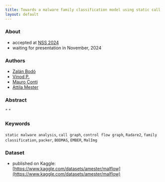 ```yaml
---
title: Towards a malware family classification model using static call graph instruction visualization
layout: default
---
```


<link rel="stylesheet" href="../../style.css" />

<script type="text/javascript" src="https://cdn.jsdelivr.net/gh/pcooksey/bibtex-js@1.0.0/src/bibtex_js.min.js"></script>

<link rel="stylesheet" href="https://maxcdn.bootstrapcdn.com/bootstrap/4.0.0/css/bootstrap.min.css" integrity="sha384-Gn5384xqQ1aoWXA+058RXPxPg6fy4IWvTNh0E263XmFcJlSAwiGgFAW/dAiS6JXm" crossorigin="anonymous">
<script src="https://maxcdn.bootstrapcdn.com/bootstrap/4.0.0/js/bootstrap.min.js" integrity="sha384-JZR6Spejh4U02d8jOt6vLEHfe/JQGiRRSQQxSfFWpi1MquVdAyjUar5+76PVCmYl" crossorigin="anonymous"></script>

### About

* accepted at <a href="https://nsclab.org/nss-socialsec2024/" target="blank">NSS 2024</a>
* waiting for presentation in November, 2024

### Authors

* <a href="https://www.researchgate.net/profile/Zalan-Bodo">Zalán Bodó</a>
* <a href="https://www.researchgate.net/profile/P-Vinod">Vinod P. </a>
* <a href="https://www.researchgate.net/profile/Mauro-Conti">Mauro Conti</a>
* <a href="https://www.researchgate.net/profile/Attila-Mester-2">Attila Mester </a>

### Abstract

<div class="inner" style="font-style: italic">
    <span class="apostrophe apostrophe-l">"</span>
    <span class="apostrophe apostrophe-r">"</span>
</div>

### Keywords

<div class="inner" style="padding-bottom: 0"></div>

`static malware analysis`<span class="apostrophe">,</span>
`call graph`<span class="apostrophe">,</span>
`control flow graph`<span class="apostrophe">,</span>
`Radare2`<span class="apostrophe">,</span>
`family classification`<span class="apostrophe">,</span>
`packer`<span class="apostrophe">,</span>
`BODMAS`<span class="apostrophe">,</span>
`EMBER`<span class="apostrophe">,</span>
`MalImg`


<div class="inner" style="padding-top: 0"></div>

### Dataset

* published on Kaggle: [https://www.kaggle.com/datasets/amester/malflow](https://www.kaggle.com/datasets/amester/malflow)